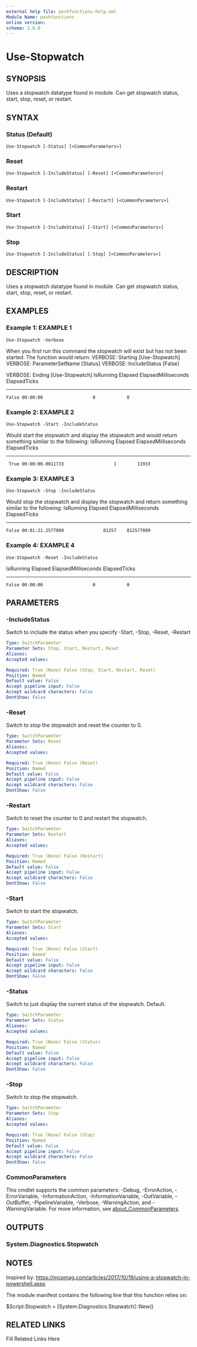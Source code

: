 ```yaml
---
external help file: poshfunctions-help.xml
Module Name: poshfunctions
online version: 
schema: 2.0.0
---
```


# Use-Stopwatch

## SYNOPSIS

Uses a stopwatch datatype found in module. Can get stopwatch status, start, stop, reset, or restart.

## SYNTAX

### Status (Default)

```
Use-Stopwatch [-Status] [<CommonParameters>]
```

### Reset

```
Use-Stopwatch [-IncludeStatus] [-Reset] [<CommonParameters>]
```

### Restart

```
Use-Stopwatch [-IncludeStatus] [-Restart] [<CommonParameters>]
```

### Start

```
Use-Stopwatch [-IncludeStatus] [-Start] [<CommonParameters>]
```

### Stop

```
Use-Stopwatch [-IncludeStatus] [-Stop] [<CommonParameters>]
```

## DESCRIPTION

Uses a stopwatch datatype found in module.
Can get stopwatch status, start, stop, reset, or restart.


## EXAMPLES

### Example 1: EXAMPLE 1

```
Use-Stopwatch -Verbose
```

When you first run this command the stopwatch will exist but has not been started.
The function would return:
VERBOSE: Starting [Use-Stopwatch]
VERBOSE: ParameterSetName [Status]
VERBOSE: IncludeStatus [False]

VERBOSE: Ending [Use-Stopwatch]
IsRunning Elapsed  ElapsedMilliseconds ElapsedTicks
--------- -------  ------------------- ------------
    False 00:00:00                   0            0





### Example 2: EXAMPLE 2

```
Use-Stopwatch -Start -IncludeStatus
```

Would start the stopwatch and display the stopwatch and would return something similar to the following:
IsRunning Elapsed          ElapsedMilliseconds ElapsedTicks
--------- -------          ------------------- ------------
     True 00:00:00.0011733                   1        11933





### Example 3: EXAMPLE 3

```
Use-Stopwatch -Stop -IncludeStatus
```

Would stop the stopwatch and display the stopwatch and return something similar to the following:
IsRunning Elapsed          ElapsedMilliseconds ElapsedTicks
--------- -------          ------------------- ------------
    False 00:01:21.2577089               81257    812577089





### Example 4: EXAMPLE 4

```
Use-Stopwatch -Reset -IncludeStatus
```

IsRunning Elapsed  ElapsedMilliseconds ElapsedTicks
--------- -------  ------------------- ------------
    False 00:00:00                   0            0






## PARAMETERS

### -IncludeStatus

Switch to include the status when you specify -Start, -Stop, -Reset, -Restart

```yaml
Type: SwitchParameter
Parameter Sets: Stop, Start, Restart, Reset
Aliases: 
Accepted values: 

Required: True (None) False (Stop, Start, Restart, Reset)
Position: Named
Default value: False
Accept pipeline input: False
Accept wildcard characters: False
DontShow: False
```

### -Reset

Switch to stop the stopwatch and reset the counter to 0.

```yaml
Type: SwitchParameter
Parameter Sets: Reset
Aliases: 
Accepted values: 

Required: True (None) False (Reset)
Position: Named
Default value: False
Accept pipeline input: False
Accept wildcard characters: False
DontShow: False
```

### -Restart

Switch to reset the counter to 0 and restart the stopwatch.

```yaml
Type: SwitchParameter
Parameter Sets: Restart
Aliases: 
Accepted values: 

Required: True (None) False (Restart)
Position: Named
Default value: False
Accept pipeline input: False
Accept wildcard characters: False
DontShow: False
```

### -Start

Switch to start the stopwatch.

```yaml
Type: SwitchParameter
Parameter Sets: Start
Aliases: 
Accepted values: 

Required: True (None) False (Start)
Position: Named
Default value: False
Accept pipeline input: False
Accept wildcard characters: False
DontShow: False
```

### -Status

Switch to just display the current status of the stopwatch.
Default.

```yaml
Type: SwitchParameter
Parameter Sets: Status
Aliases: 
Accepted values: 

Required: True (None) False (Status)
Position: Named
Default value: False
Accept pipeline input: False
Accept wildcard characters: False
DontShow: False
```

### -Stop

Switch to stop the stopwatch.

```yaml
Type: SwitchParameter
Parameter Sets: Stop
Aliases: 
Accepted values: 

Required: True (None) False (Stop)
Position: Named
Default value: False
Accept pipeline input: False
Accept wildcard characters: False
DontShow: False
```


### CommonParameters

This cmdlet supports the common parameters: -Debug, -ErrorAction, -ErrorVariable, -InformationAction, -InformationVariable, -OutVariable, -OutBuffer, -PipelineVariable, -Verbose, -WarningAction, and -WarningVariable. For more information, see [about_CommonParameters](http://go.microsoft.com/fwlink/?LinkID=113216).

## OUTPUTS

### System.Diagnostics.Stopwatch



## NOTES

Inspired by: https://mcpmag.com/articles/2017/10/19/using-a-stopwatch-in-powershell.aspx

The module manifest contains the following line that this function relies on:

$Script:Stopwatch =  [System.Diagnostics.Stopwatch]::New()


## RELATED LINKS

Fill Related Links Here

